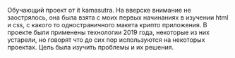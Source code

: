 Обучающий проект от it kamasutra.
На вверске внимание не заострялось,
она была взята с моих первых начинаниях в изучении html и css,
с какого то одностраничного макета крипто приложения.
В проекте были применены технологии 2019 года, некоторые из них устарели,
но говорят что до сих пор используются на некоторых проектах.
Цель была изучить проблемы и их решения.

